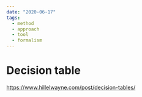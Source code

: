 ```yaml
---
date: "2020-06-17"
tags:
  - method
  - approach
  - tool
  - formalism
---
```


# Decision table


https://www.hillelwayne.com/post/decision-tables/
